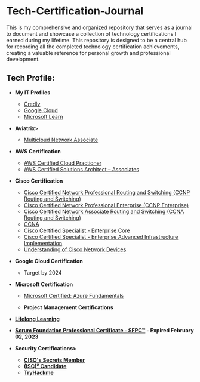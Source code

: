 # Tech-Certification-Journal
This is my comprehensive and organized repository that serves as a journal to document and showcase a collection of technology certifications I earned during my lifetime. This repository is designed to be a central hub for recording all the completed technology certification achievements, creating a valuable reference for personal growth and professional development.

<h2>Tech Profile:</h2>

- <b>My IT Profiles</b>
  - [Credly](https://www.credly.com/users/mark-emmanuel-ganut/badges)
  - [Google Cloud](https://www.cloudskillsboost.google/public_profiles/96aea18f-5c94-482d-9a4b-3e66b75aa936)
  - [Microsoft Learn](https://learn.microsoft.com/en-us/users/markganut/)

- <b>Aviatrix</b>>
    - [Multicloud Network Associate](https://www.credly.com/badges/959b98af-3c6b-4611-9aed-fe216415c90f/public_url)

- <b>AWS Certification</b>
  - [AWS Certified Cloud Practioner](https://www.credly.com/badges/a061ffaf-fd7e-450b-9aba-f730c1a84fbd/public_url) 
  - [AWS Certified Solutions Architect – Associates](https://www.credly.com/badges/871ebf8f-0e9b-4ad6-a149-2971e2063769/public_url)

- <b>Cisco Certification</b> 
  - [Cisco Certified Network Professional Routing and Switching (CCNP Routing and Switching)](https://www.credly.com/badges/400fba81-f34b-4546-a370-f612a1209ac8/public_url)
  - [Cisco Certified Network Professional Enterprise (CCNP Enterprise)](https://www.credly.com/badges/f941b8fc-d689-4d5f-a13a-db0efa065bba/public_url)
  - [Cisco Certified Network Associate Routing and Switching (CCNA Routing and Switching)](https://www.credly.com/badges/935672f9-929f-481a-943e-bc9c3bcd94ed/public_url)
  - [CCNA](https://www.credly.com/badges/41739939-d44e-436d-b62c-751943e2c098/public_url)
  - [Cisco Certified Specialist - Enterprise Core](https://www.credly.com/badges/8c498e6a-6afb-49e2-a698-e61363dc3ee6/public_url)
  - [Cisco Certified Specialist - Enterprise Advanced Infrastructure Implementation](https://www.credly.com/badges/9574a4f4-47ed-4aaf-a54b-ef45a4224ff6/public_url)
  - [Understanding of Cisco Network Devices](https://www.credly.com/badges/3a2b306a-d97a-4bd3-82ca-f1a54ea45845/public_url)

- <b>Google Cloud Certification</b>
  - Target by 2024

- <b>Microsoft Certification</b>
  - [Microsoft Certified: Azure Fundamentals](https://learn.microsoft.com/api/credentials/share/en-us/MarkEmmanuelGanut-2562/C43FDA154DF5E129?sharingId=78579FAAE5888DF4)

  - <b>Project Management Certifications<b>
 - [Lifelong Learning](https://www.credly.com/badges/24961115-0ad5-4ba7-9a7e-53d24891102f/public_url)
 - [Scrum Foundation Professional Certificate - SFPC™](https://www.credly.com/badges/919f1216-3f41-4d7e-968a-bd9f65e27db4/public_url) - Expired February 02, 2023

- <b>Security Certifications</b>>
  - [CISO's Secrets Member](https://www.credly.com/badges/c150231c-09ea-4ba3-9ce4-dcfe20a2bd8d/public_url)
  - [(ISC)² Candidate](https://www.credly.com/badges/3353b103-2d91-4edd-be60-f325eb8c3e2a/public_url)
  - [TryHackme](https://tryhackme.com/p/moganut)
